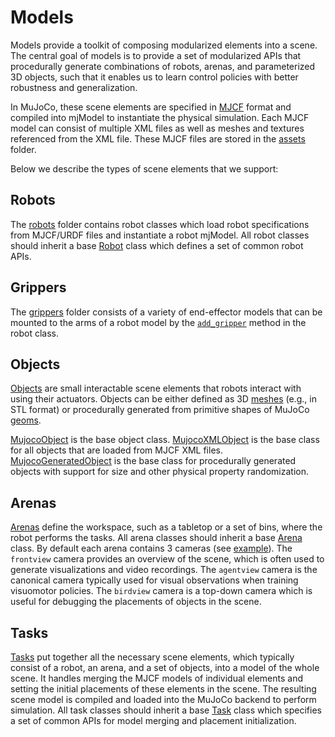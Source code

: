 Models
======

Models provide a toolkit of composing modularized elements into a scene. The central goal of models is to provide a set of modularized APIs that procedurally generate combinations of robots, arenas, and parameterized 3D objects, such that it enables us to learn control policies with better robustness and generalization.

In MuJoCo, these scene elements are specified in [MJCF](http://mujoco.org/book/modeling.html#Summary) format and compiled into mjModel to instantiate the physical simulation. Each MJCF model can consist of multiple XML files as well as meshes and textures referenced from the XML file. These MJCF files are stored in the [assets](assets) folder.

Below we describe the types of scene elements that we support:

Robots
------
The [robots](robots) folder contains robot classes which load robot specifications from MJCF/URDF files and instantiate a robot mjModel. All robot classes should inherit a base [Robot](robots/robot.py) class which defines a set of common robot APIs.

Grippers
--------
The [grippers](grippers) folder consists of a variety of end-effector models that can be mounted to the arms of a robot model by the [`add_gripper`](robots/robot.py#L20) method in the robot class.

Objects
-------
[Objects](objects) are small interactable scene elements that robots interact with using their actuators. Objects can be either defined as 3D [meshes](http://mujoco.org/book/modeling.html#mesh) (e.g., in STL format) or procedurally generated from primitive shapes of MuJoCo [geoms](http://mujoco.org/book/modeling.html#geom).

[MujocoObject](objects/mujoco_object.py) is the base object class. [MujocoXMLObject](objects/mujoco_object.py) is the base class for all objects that are loaded from MJCF XML files. [MujocoGeneratedObject](objects/mujoco_object.py) is the base class for procedurally generated objects with support for size and other physical property randomization.

Arenas
------
[Arenas](arenas) define the workspace, such as a tabletop or a set of bins, where the robot performs the tasks. All arena classes should inherit a base [Arena](arenas/arena.py) class. By default each arena contains 3 cameras (see [example](assets/arenas/empty_arena.xml)). The `frontview` camera provides an overview of the scene, which is often used to generate visualizations and video recordings. The `agentview` camera is the canonical camera typically used for visual observations when training visuomotor policies. The `birdview` camera is a top-down camera which is useful for debugging the placements of objects in the scene.

Tasks
-----
[Tasks](tasks) put together all the necessary scene elements, which typically consist of a robot, an arena, and a set of objects, into a model of the whole scene. It handles merging the MJCF models of individual elements and setting the initial placements of these elements in the scene. The resulting scene model is compiled and loaded into the MuJoCo backend to perform simulation. All task classes should inherit a base [Task](tasks/task.py) class which specifies a set of common APIs for model merging and placement initialization.
